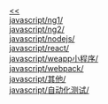 <br/>[<<](?name=index)<br/>[javascript/ng1/](?name=javascript/ng1/index)<br/>[javascript/ng2/](?name=javascript/ng2/index)<br/>[javascript/nodejs/](?name=javascript/nodejs/index)<br/>[javascript/react/](?name=javascript/react/index)<br/>[javascript/weapp小程序/](?name=javascript/weapp小程序/index)<br/>[javascript/webpack/](?name=javascript/webpack/index)<br/>[javascript/其他/](?name=javascript/其他/index)<br/>[javascript/自动化测试/](?name=javascript/自动化测试/index)